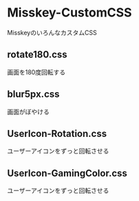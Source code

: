 # Misskey-CustomCSS

MisskeyのいろんなカスタムCSS

## rotate180.css

画面を180度回転する

## blur5px.css

画面がぼやける

## UserIcon-Rotation.css

ユーザーアイコンをずっと回転させる

## UserIcon-GamingColor.css

ユーザーアイコンをずっと回転させる
